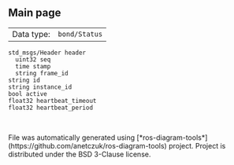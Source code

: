 <!--
File was automatically generated using 'ros-diagram-tools' project.
Project is distributed under the BSD 3-Clause license.
-->

## Main page

|     |     |
| --- | --- |
| Data type: | `bond/Status` |

```
std_msgs/Header header
  uint32 seq
  time stamp
  string frame_id
string id
string instance_id
bool active
float32 heartbeat_timeout
float32 heartbeat_period


```


</br>
File was automatically generated using [*ros-diagram-tools*](https://github.com/anetczuk/ros-diagram-tools) project.
Project is distributed under the BSD 3-Clause license.
